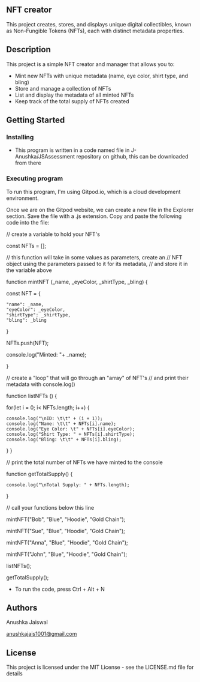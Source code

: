 ## NFT creator

This project creates, stores, and displays unique digital collectibles, known as Non-Fungible Tokens (NFTs), each with distinct metadata properties.

## Description

This project is a simple NFT creator and manager that allows you to:

- Mint new NFTs with unique metadata (name, eye color, shirt type, and bling)
- Store and manage a collection of NFTs
- List and display the metadata of all minted NFTs
- Keep track of the total supply of NFTs created

## Getting Started

### Installing

* This program is written in a code named file in J-Anushka/JSAssessment repository on github, this can be downloaded from there

### Executing program

To run this program, I'm using Gitpod.io, which is a cloud development environment. 

Once we are on the Gitpod website, we can create a new file in the Explorer section. Save the file with a .js extension. Copy and paste the following code into the file:

// create a variable to hold your NFT's

const NFTs = [];

// this function will take in some values as parameters, create an
// NFT object using the parameters passed to it for its metadata,
// and store it in the variable above

function mintNFT (_name, _eyeColor, _shirtType, _bling) {

  const NFT = {
  
    "name": _name,
    "eyeColor": _eyeColor,
    "shirtType": _shirtType,
    "bling": _bling
    
  }
  
  NFTs.push(NFT);
  
  console.log("Minted: "+ _name);
  
}

// create a "loop" that will go through an "array" of NFT's
// and print their metadata with console.log()

function listNFTs () {

  for(let i = 0; i< NFTs.length; i++) {
  
    console.log("\nID: \t\t" + (i + 1));
    console.log("Name: \t\t" + NFTs[i].name);
    console.log("Eye Color: \t" + NFTs[i].eyeColor);
    console.log("Shirt Type: " + NFTs[i].shirtType);
    console.log("Bling: \t\t" + NFTs[i].bling);
    
  }
}

// print the total number of NFTs we have minted to the console

function getTotalSupply() {

    console.log("\nTotal Supply: " + NFTs.length);
    
  }
  
  // call your functions below this line
  
  mintNFT("Bob", "Blue", "Hoodie", "Gold Chain");
  
  mintNFT("Sue", "Blue", "Hoodie", "Gold Chain");
  
  mintNFT("Anna", "Blue", "Hoodie", "Gold Chain");
  
  mintNFT("John", "Blue", "Hoodie", "Gold Chain");
  
  listNFTs();
  
  getTotalSupply();


  

- To run the code, press Ctrl + Alt + N

## Authors

Anushka Jaiswal

anushkajais1001@gmail.com

## License

This project is licensed under the MIT License - see the LICENSE.md file for details
